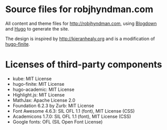 Source files for robjhyndman.com
=================================

All content and theme files for http://robjhyndman.com, using [Blogdown](https://github.com/rstudio/blogdown) and [Hugo](http://gohugo.io/) to generate the site. 

The design is inspired by http://kieranhealy.org and is a modification of [hugo-finite](https://github.com/lambdafu/hugo-finite). 


# Licenses of third-party components

* kube: MIT License
* hugo-finite: MIT License
* hugo-academic: MIT License
* Highlight.js: MIT License
* MathJax: Apache License 2.0
* Foundation 6.2.3 by Zurb: MIT License
* Font Awesome 4.6.3: SIL OFL 1.1 (font), MIT License (CSS)
* Academicons 1.7.0: SIL OFL 1.1 (font), MIT License (CSS)
* Google fonts: OFL (SIL Open Font License)

